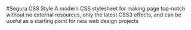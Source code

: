 #Segura CSS Style
A modern CSS stylesheet for making page top-notch without no external resources, only 
the latest CSS3 effects, and can be useful as a starting point for new web design projects